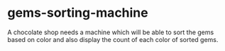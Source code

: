 # gems-sorting-machine
A chocolate shop needs a machine which will be able to sort the gems based on color and also display the count of each color of sorted gems.
